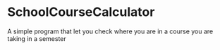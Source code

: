 # SchoolCourseCalculator
A simple program that let you check where you are in a course you are taking in a semester
